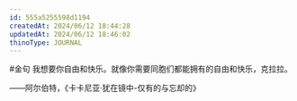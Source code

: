 ```yaml
---
id: 555a5255598d1194
createdAt: 2024/06/12 18:44:28
updatedAt: 2024/06/12 18:46:02
thinoType: JOURNAL
---
```

#金句 我想要你自由和快乐。就像你需要同胞们都能拥有的自由和快乐，克拉拉。

——阿尔伯特，《卡卡尼亚·犹在镜中-仅有的与忘却的》